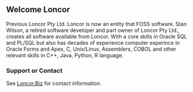 ## Welcome Loncor

Previous Loncor Pty Ltd. Loncor is now an entity that FOSS software. Stan Wilson, a retired software developer and part owner of Loncor Pty Ltd., creates all software available from Loncor.  With a core skills in Oracle SQL and PL/SQL but also has decades of experience computer experince in Oracle Forms and Apex, C, Unix/Linux, Assemblers, COBOL and other relevant skills in C++, Java, Python, R language.  

### Support or Contact

See [Loncor.Biz](https://www.loncor.biz/)  for contact information.
